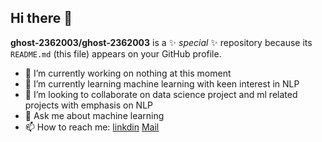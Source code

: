 ## Hi there 👋

**ghost-2362003/ghost-2362003** is a ✨ _special_ ✨ repository because its `README.md` (this file) appears on your GitHub profile.

- 🔭 I’m currently working on nothing at this moment
- 🌱 I’m currently learning machine learning with keen interest in NLP
- 👯 I’m looking to collaborate on data science project and ml related projects with emphasis on NLP
- 💬 Ask me about machine learning
- 📫 How to reach me: [linkdin](www.linkedin.com/in/shubhojyoti-das-238779259)
[Mail](shubhojyotidas800@gmail.com)


